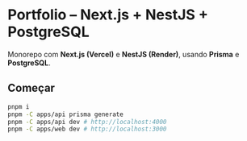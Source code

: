 # Portfolio – Next.js + NestJS + PostgreSQL


Monorepo com **Next.js (Vercel)** e **NestJS (Render)**, usando **Prisma** e **PostgreSQL**.


## Começar
```bash
pnpm i
pnpm -C apps/api prisma generate
pnpm -C apps/api dev # http://localhost:4000
pnpm -C apps/web dev # http://localhost:3000